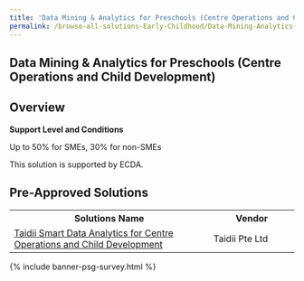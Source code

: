 ```yaml
---
title: 'Data Mining & Analytics for Preschools (Centre Operations and Child Development)'
permalink: /browse-all-solutions-Early-Childhood/Data-Mining-Analytics-for-Preschools--Centre-Operations-and-Child-Development-
---
```


## Data Mining & Analytics for Preschools (Centre Operations and Child Development)
## Overview

**Support Level and Conditions**

Up to 50% for SMEs, 30% for non-SMEs

This solution is supported by ECDA.

## Pre-Approved Solutions

<table>
<tr>
<th style='width: auto;'><b>Solutions Name</b></th>
<th style='width: 30%;'><b>Vendor</b></th>
</tr>
<tr>
<td><a href='/productivity-solutions-grant/solutionrepo/solution1321' target='_blank'>Taidii Smart Data Analytics for Centre Operations and Child Development</a><br></td>
<td>Taidii Pte Ltd</td>
</tr>
</table>

{% include banner-psg-survey.html %}
